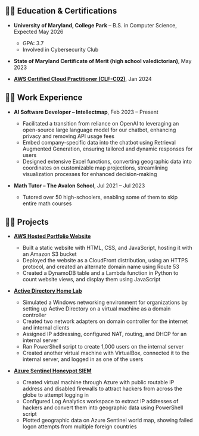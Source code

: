 <h2>👨‍🎓 Education & Certifications</h2>

- **University of Maryland, College Park** – B.S. in Computer Science, Expected May 2026
  - GPA: 3.7
  - Involved in Cybersecurity Club

- **State of Maryland Certificate of Merit (high school valedictorian)**, May 2023

- [**AWS Certified Cloud Practitioner (CLF-C02)**](https://www.credly.com/badges/8ce38848-bfdb-44f2-ae0b-cad3c7df4dea/public_url), Jan 2024

<h2>👨‍💼 Work Experience</h2>

- **AI Software Developer – Intellectmap**, Feb 2023 – Present
  - Facilitated a transition from reliance on OpenAI to leveraging an open-source large language model for our chatbot, enhancing privacy and removing API usage fees
  - Embed company-specific data into the chatbot using Retrieval Augmented Generation, ensuring tailored and dynamic responses for users
  - Designed extensive Excel functions, converting geographic data into coordinates on customizable map projections, streamlining visualization processes for enhanced decision-making

- **Math Tutor – The Avalon School**, Jul 2021 – Jul 2023
  - Tutored over 50 high-schoolers, enabling some of them to skip entire math courses

<h2>👨‍💻 Projects</h2>

- [**AWS Hosted Portfolio Website**](https://github.com/david-p-sorensen/aws-cloud-resume)
  - Built a static website with HTML, CSS, and JavaScript, hosting it with an Amazon S3 bucket
  - Deployed the website as a CloudFront distribution, using an HTTPS protocol, and created an alternate domain name using Route 53
  - Created a DynamoDB table and a Lambda function in Python to count website views, and display them using JavaScript

- [**Active Directory Home Lab**](https://github.com/david-p-sorensen/Active-Directory-Home-Lab)

  - Simulated a Windows networking environment for organizations by setting up Active Directory on a virtual machine as a domain controller
  - Created two network adapters on domain controller for the internet and internal clients
  - Assigned IP addressing, configured NAT, routing, and DHCP for an internal server
  - Ran PowerShell script to create 1,000 users on the internal server
  - Created another virtual machine with VirtualBox, connected it to the internal server, and logged in as one of the users

- [**Azure Sentinel Honeypot SIEM**](https://github.com/david-p-sorensen/Azure-Sentinel-Honeypot-SIEM)

  - Created virtual machine through Azure with public routable IP address and disabled firewalls to attract hackers from across the globe to attempt logging in
  - Configured Log Analytics workspace to extract IP addresses of hackers and convert them into geographic data using PowerShell script
  - Plotted geographic data on Azure Sentinel world map, showing failed logon attempts from multiple foreign countries
<!--
**david-p-sorensen/david-p-sorensen** is a ✨ _special_ ✨ repository because its `README.md` (this file) appears on your GitHub profile.

Here are some ideas to get you started:

- 🔭 I’m currently working on ...
- 🌱 I’m currently learning ...
- 👯 I’m looking to collaborate on ...
- 🤔 I’m looking for help with ...
- 💬 Ask me about ...
- 📫 How to reach me: ...
- 😄 Pronouns: ...
- ⚡ Fun fact: ...
-->
